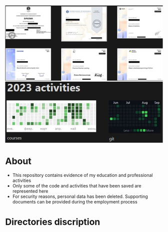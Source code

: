 ![](https://github.com/data-silence/Study/blob/master/Diploma%20and%20sertificates/accomplishments.jpg?raw=true)
![](https://github.com/data-silence/Study/blob/master/Diploma%20and%20sertificates/2023%20activities.jpg?raw=true)

# About
* This repository contains evidence of my education and professional activities
* Only some of the code and activities that have been saved are represented here
* For security reasons, personal data has been deleted. Supporting documents can be provided during the employment process 

# Directories discription

